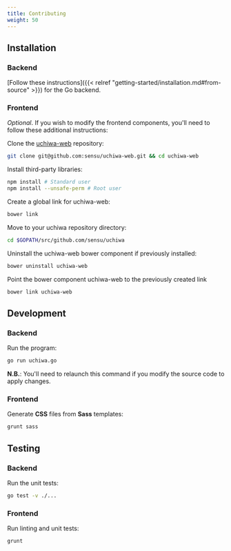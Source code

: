 ```yaml
---
title: Contributing
weight: 50
---
```


## Installation

### Backend
[Follow these instructions]({{< relref "getting-started/installation.md#from-source" >}})
for the Go backend.

### Frontend
*Optional*. If you wish to modify the frontend components, you'll need to follow
these additional instructions:

Clone the [uchiwa-web](https://github.com/sensu/uchiwa-web) repository:
```sh
git clone git@github.com:sensu/uchiwa-web.git && cd uchiwa-web
```

Install third-party libraries:
```sh
npm install # Standard user
npm install --unsafe-perm # Root user
```

Create a global link for uchiwa-web:
```sh
bower link
```

Move to your uchiwa repository directory:
```sh
cd $GOPATH/src/github.com/sensu/uchiwa
```

Uninstall the uchiwa-web bower component if previously installed:
```sh
bower uninstall uchiwa-web
```

Point the bower component uchiwa-web to the previously created link
```sh
bower link uchiwa-web
```

## Development

### Backend
Run the program:
```sh
go run uchiwa.go
```

**N.B.**: You'll need to relaunch this command if you modify the source code
to apply changes.

### Frontend
Generate **CSS** files from **Sass** templates:
```sh
grunt sass
```

## Testing

### Backend
Run the unit tests:
```sh
go test -v ./...
```

### Frontend
Run linting and unit tests:
```sh
grunt
```
